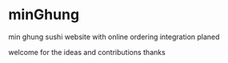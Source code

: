 # minGhung
min ghung sushi website with online ordering integration planed

welcome for the ideas and contributions  thanks
